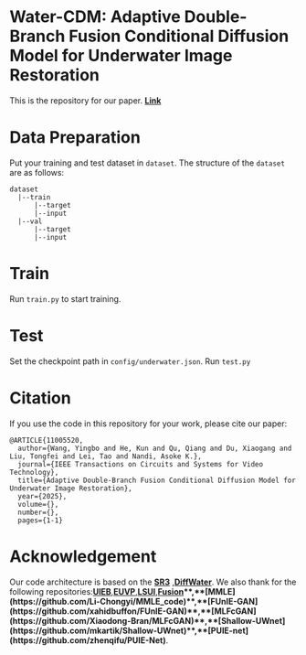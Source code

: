 # Water-CDM: Adaptive Double-Branch Fusion Conditional Diffusion Model for Underwater Image Restoration
This is the repository for our paper. **[Link](https://ieeexplore.ieee.org/document/11005520)**
# Data Preparation
Put your training and test dataset in ```dataset```. The structure of the ```dataset``` are as follows:
```
dataset
  |--train
      |--target
      |--input
  |--val
      |--target
      |--input
```
# Train
Run ```train.py``` to start training.
# Test
Set the checkpoint path in ```config/underwater.json```.
Run ```test.py```
# Citation
If you use the code in this repository for your work, please cite our paper:
```
@ARTICLE{11005520,
  author={Wang, Yingbo and He, Kun and Qu, Qiang and Du, Xiaogang and Liu, Tongfei and Lei, Tao and Nandi, Asoke K.},
  journal={IEEE Transactions on Circuits and Systems for Video Technology}, 
  title={Adaptive Double-Branch Fusion Conditional Diffusion Model for Underwater Image Restoration}, 
  year={2025},
  volume={},
  number={},
  pages={1-1}
```
# Acknowledgement
Our code architecture is based on the **[SR3](https://github.com/Janspiry/Image-Super-Resolution-via-Iterative-Refinement)**  ,**[DiffWater](https://github.com/Guan-MS/DiffWater?tab=readme-ov-file)**. We also thank for the following repositories:**[UIEB](https://li-chongyi.github.io/proj_benchmark.html)**,**[EUVP](https://irvlab.cs.umn.edu/resources/euvp-dataset)**,**[LSUI](https://github.com/LintaoPeng/U-shape_Transformer_for_Underwater_Image_Enhancement)**,**[Fusion](https://github.com/fergaletto/Color-Balance-and-fusion-for-underwater-image-enhancement.-.)**,**[MMLE](https://github.com/Li-Chongyi/MMLE_code)**,**[FUnIE-GAN](https://github.com/xahidbuffon/FUnIE-GAN)**,**[MLFcGAN](https://github.com/Xiaodong-Bran/MLFcGAN)**,**[Shallow-UWnet](https://github.com/mkartik/Shallow-UWnet)**,**[PUIE-net](https://github.com/zhenqifu/PUIE-Net)**.
